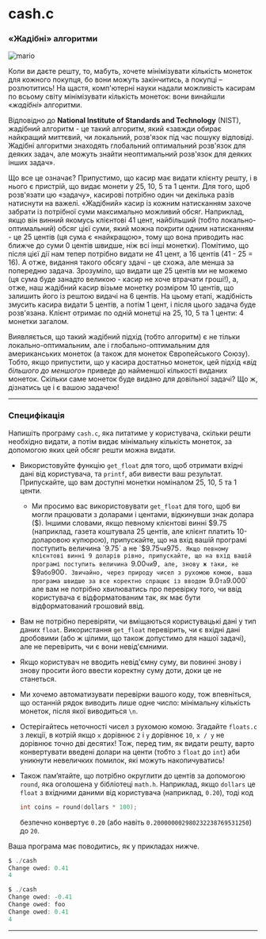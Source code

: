 # cash.c

### «Жадібні» алгоритми

![mario](https://lab.cs50.io/_site/ff4d486bbe58865c71fe6d7135bda1b8755ec058/cash/coins.jpg)

Коли ви даєте решту, то, мабуть, хочете мінімізувати кількість монеток для кожного покупця, бо вони можуть закінчитись, а покупці – розлютитись! На щастя, комп'ютерні науки надали можливість касирам по всьому світу мінімізувати кількість монеток: вони винайшли «*жадібні*» алгоритми.

Відповідно до **National Institute of Standards and Technology** (NIST), жадібний алгоритм - це такий алгоритм, який «завжди обирає найкращий миттєвий, чи локальний, розв'язок під час пошуку відповіді. Жадібні алгоритми знаходять глобальний оптимальний розв'язок для деяких задач, але можуть знайти неоптимальний розв'язок для деяких інших задач».

Що все це означає? Припустимо, що касир має видати клієнту решту, і в нього є пристрій, що видає монети у 25, 10, 5 та 1 центи. Для того, щоб розв'язати цю «задачу», касирові потрібно один чи декілька разів натиснути на важелі. «Жадібний» касир із кожним натисканням захоче забрати із потрібної суми максимально можливий обсяг. Наприклад, якщо він винний якомусь клієнтові 41 цент, найбільший (тобто локально-оптимальний) обсяг цієї суми, який можна покрити одним натисканням - це 25 центів (ця сума є «найкращою», тому що вона приводить нас ближче до суми 0 центів швидше, ніж всі інші монетки). Помітимо, що після цієї дії нам тепер потрібно видати не 41 цент, а 16 центів (41 - 25 = 16). А отже, видання такого обсягу здачі - це схожа, але менша за попередню задача. Зрозуміло, що видати ще 25 центів ми не можемо (ця сума буде занадто великою - касир не хоче втрачати гроші!), а, отже, наш жадібний касир візьме монетку розміром 10 центів, що залишить його із рештою видачі на 6 центів. На цьому етапі, жадібність змусить касира видати 5 центів, а потім 1 цент, і після цього задача буде розв'язана. Клієнт отримає по одній монетці на 25, 10, 5 та 1 центи: 4 монетки загалом.

Виявляється, що такий жадібний підхід (тобто алгоритм) є не тільки локально-оптимальним, але і глобально-оптимальним для американських монеток (а також для монеток Європейського Союзу). Тобто, якщо припустити, що у касира достатньо монеток, цей підхід «*від більшого до меншого*» приведе до найменшої кількості виданих монеток. Скільки саме монеток буде видано для довільної задачі? Що ж, дізнатись це і є вашою задачею!

---

### Специфікація

Напишіть програму `cash.c`, яка питатиме у користувача, скільки решти необхідно видати, а потім видає мінімальну кількість монеток, за допомогою яких цей обсяг решти можна видати.

- Використовуйте функцію `get_float` для того, щоб отримати вхідні дані від користувача, та `printf`, аби вивести ваш результат. Припускайте, що вам доступні монетки номіналом 25, 10, 5 та 1 центи.
  - Ми просимо вас використовувати `get_float` для того, щоб ви могли працювати з доларами і центами, відкинувши знак долара ($). Іншими словами, якщо певному клієнтові винні $9.75 (наприклад, газета коштувала 25 центів, але клієнт платить 10-доларовою купюрою), припускайте, що на вхід вашій програмі поступить величина `9.75` а не `$9.75` чи `975`. Якщо певному клієнтові винні 9 доларів рівно, припускайте, що на вхід вашій програмі поступить величина `9.00` чи `9`, але, знову ж таки, не `$9` або `900`. Звичайно, через природу чисел з рухомою комою, ваша програма швидше за все коректно спрацює із вводом `9.0` та `9.000` але вам не потрібно хвилюватись про перевірку того, чи ввід користувача є відформатованим так, як має бути відформатований грошовий ввід.

- Вам не потрібно перевіряти, чи вміщаються користувацькі дані у тип даних `float`. Використання `get_float` перевірить, чи є вхідні дані дробовими (або ж цілими, що також допустимо для нашої задачі), але не перевірить, чи є вони невід'ємними.

- Якщо користувач не вводить невід'ємну суму, ви повинні знову і знову просити його ввести коректну суму доти, доки це не станеться.

- Ми хочемо автоматизувати перевірки вашого коду, тож впевніться, що останній рядок виводить лише одне число: мінімальну кількість монеток, після якої виводиться `\n`.

- Остерігайтесь неточності чисел з рухомою комою. Згадайте `floats.c` з лекції, в котрій якщо `x` дорівнює `2` і `y` дорівнює `10`, `x / y` не дорівнює точно дві десятих! Тож, перед тим, як видати решту, варто конвертувати введені долари на центи (тобто з `float` до `int`) аби уникнути невеличких помилок, які можуть накопичуватись!

- Також пам’ятайте, що потрібно округлити до центів за допомогою `round`, яка оголошена у бібліотеці `math.h`. Наприклад, якщо `dollars` це `float` з вхідними даними від користувача (наприклад, `0.20`), тоді код
  ```c
  int coins = round(dollars * 100);
  ```
  безпечно конвертує `0.20` (або навіть `0.200000002980232238769531250`) до `20`.

Ваша програма має поводитись, як у прикладах нижче.

```c
$ ./cash
Change owed: 0.41
4
```

```c
$ ./cash
Change owed: -0.41
Change owed: foo
Change owed: 0.41
4
```
---
